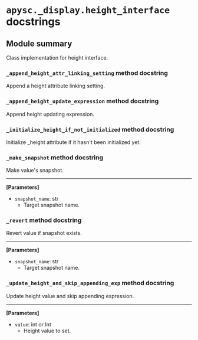 # `apysc._display.height_interface` docstrings

## Module summary

Class implementation for height interface.

### `_append_height_attr_linking_setting` method docstring

Append a height attribute linking setting.

### `_append_height_update_expression` method docstring

Append height updating expression.

### `_initialize_height_if_not_initialized` method docstring

Initialize _height attribute if it hasn't been initialized yet.

### `_make_snapshot` method docstring

Make value's snapshot.<hr>

**[Parameters]**

- `snapshot_name`: str
  - Target snapshot name.

### `_revert` method docstring

Revert value if snapshot exists.<hr>

**[Parameters]**

- `snapshot_name`: str
  - Target snapshot name.

### `_update_height_and_skip_appending_exp` method docstring

Update height value and skip appending expression.<hr>

**[Parameters]**

- `value`: int or Int
  - Height value to set.